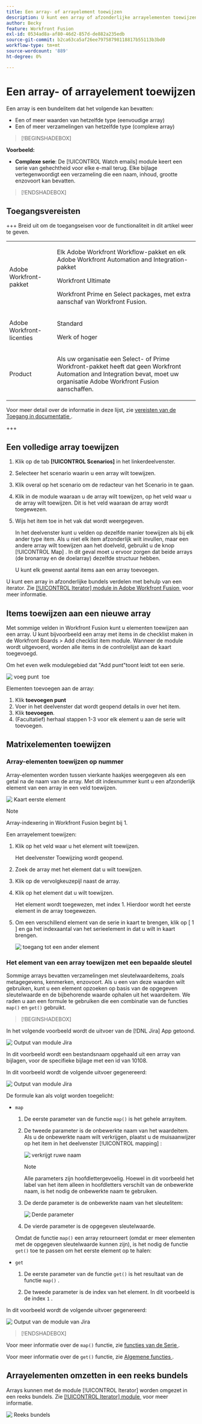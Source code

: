 ```yaml
---
title: Een array- of arrayelement toewijzen
description: U kunt een array of afzonderlijke arrayelementen toewijzen aan een moduleveld in Adobe Workfront Fusion.
author: Becky
feature: Workfront Fusion
exl-id: 0534ad8a-af80-46d2-857d-de882a235edb
source-git-commit: b2ca63ca5af26ee79758798118817b55113b3bd0
workflow-type: tm+mt
source-wordcount: '889'
ht-degree: 0%

---
```


# Een array- of arrayelement toewijzen

Een array is een bundelitem dat het volgende kan bevatten:

* Een of meer waarden van hetzelfde type (eenvoudige array)
* Een of meer verzamelingen van hetzelfde type (complexe array)

>[!BEGINSHADEBOX]

**Voorbeeld:**

* **Complexe serie**: De [!UICONTROL Watch emails] module keert een serie van gehechtheid voor elke e-mail terug. Elke bijlage vertegenwoordigt een verzameling die een naam, inhoud, grootte enzovoort kan bevatten.

>[!ENDSHADEBOX]

## Toegangsvereisten

+++ Breid uit om de toegangseisen voor de functionaliteit in dit artikel weer te geven.

<table style="table-layout:auto">
 <col> 
 <col> 
 <tbody> 
  <tr> 
   <td role="rowheader">Adobe Workfront-pakket</td> 
   <td> <p>Elk Adobe Workfront Workflow-pakket en elk Adobe Workfront Automation and Integration-pakket</p><p>Workfront Ultimate</p><p>Workfront Prime en Select packages, met extra aanschaf van Workfront Fusion.</p> </td> 
  </tr> 
  <tr data-mc-conditions=""> 
   <td role="rowheader">Adobe Workfront-licenties</td> 
   <td> <p>Standard</p><p>Werk of hoger</p> </td> 
  </tr> 
  <tr> 
   <td role="rowheader">Product</td> 
   <td>
   <p>Als uw organisatie een Select- of Prime Workfront-pakket heeft dat geen Workfront Automation and Integration bevat, moet uw organisatie Adobe Workfront Fusion aanschaffen.</li></ul>
   </td> 
  </tr>
 </tbody> 
</table>

Voor meer detail over de informatie in deze lijst, zie [&#x200B; vereisten van de Toegang in documentatie &#x200B;](/help/workfront-fusion/references/licenses-and-roles/access-level-requirements-in-documentation.md).

+++

## Een volledige array toewijzen

1. Klik op de tab **[!UICONTROL Scenarios]** in het linkerdeelvenster.
1. Selecteer het scenario waarin u een array wilt toewijzen.
1. Klik overal op het scenario om de redacteur van het Scenario in te gaan.
1. Klik in de module waaraan u de array wilt toewijzen, op het veld waar u de array wilt toewijzen. Dit is het veld waaraan de array wordt toegewezen.

1. Wijs het item toe in het vak dat wordt weergegeven.

   In het deelvenster kunt u velden op dezelfde manier toewijzen als bij elk ander type item. Als u niet elk item afzonderlijk wilt invullen, maar een andere array wilt toewijzen aan het doelveld, gebruikt u de knop [!UICONTROL Map] . In dit geval moet u ervoor zorgen dat beide arrays (de bronarray en de doelarray) dezelfde structuur hebben.

   U kunt elk gewenst aantal items aan een array toevoegen.

U kunt een array in afzonderlijke bundels verdelen met behulp van een iterator. Zie [[!UICONTROL Iterator] module in Adobe Workfront Fusion &#x200B;](/help/workfront-fusion/references/modules/iterator-module.md) voor meer informatie.

## Items toewijzen aan een nieuwe array

Met sommige velden in Workfront Fusion kunt u elementen toewijzen aan een array. U kunt bijvoorbeeld een array met items in de checklist maken in de Workfront Boards > Add checklist item module. Wanneer de module wordt uitgevoerd, worden alle items in de controlelijst aan de kaart toegevoegd.

Om het even welk modulegebied dat &quot;Add punt&quot;toont leidt tot een serie.

![&#x200B; voeg punt &#x200B;](assets/add-item.png) toe

Elementen toevoegen aan de array:

1. Klik **toevoegen punt**
1. Voer in het deelvenster dat wordt geopend details in over het item.
1. Klik **toevoegen**.
1. (Facultatief) herhaal stappen 1-3 voor elk element u aan de  serie wilt toevoegen.

## Matrixelementen toewijzen


### Array-elementen toewijzen op nummer

Array-elementen worden tussen vierkante haakjes weergegeven als een getal na de naam van de array. Met dit indexnummer kunt u een afzonderlijk element van een array in een veld toewijzen.

![&#x200B; Kaart eerste element &#x200B;](assets/map-array-1st-element.png)

>[!NOTE]
>
>Array-indexering in Workfront Fusion begint bij 1.

Een arrayelement toewijzen:

1. Klik op het veld waar u het element wilt toewijzen.

   Het deelvenster Toewijzing wordt geopend.

1. Zoek de array met het element dat u wilt toewijzen.
1. Klik op de vervolgkeuzepijl naast de array.
1. Klik op het element dat u wilt toewijzen.

   Het element wordt toegewezen, met index 1. Hierdoor wordt het eerste element in de array toegewezen.

1. Om een verschillend element van de serie in kaart te brengen, klik op [ 1 ] en ga het indexaantal van het serieelement in dat u wilt in kaart brengen.

   ![&#x200B; toegang tot een ander element &#x200B;](assets/access-another-element.png)

### Het element van een array toewijzen met een bepaalde sleutel

Sommige arrays bevatten verzamelingen met sleutelwaardeitems, zoals metagegevens, kenmerken, enzovoort. Als u een van deze waarden wilt gebruiken, kunt u een element opzoeken op basis van de opgegeven sleutelwaarde en de bijbehorende waarde ophalen uit het waardeitem. We raden u aan een formule te gebruiken die een combinatie van de functies `map()` en `get()` gebruikt.



>[!BEGINSHADEBOX]

In het volgende voorbeeld wordt de uitvoer van de [!DNL Jira] App getoond.

![&#x200B; Output van module Jira &#x200B;](assets/output-of-jira-app-350x100.png)

In dit voorbeeld wordt een bestandsnaam opgehaald uit een array van bijlagen, voor de specifieke bijlage met een id van 10108.

In dit voorbeeld wordt de volgende uitvoer gegenereerd:

![&#x200B; Output van module Jira &#x200B;](assets/output-from-jira-350x261.png)

De formule kan als volgt worden toegelicht:

* `map`

   1. De eerste parameter van de functie `map()` is het gehele arrayitem.
   1. De tweede parameter is de onbewerkte naam van het waardeitem. Als u de onbewerkte naam wilt verkrijgen, plaatst u de muisaanwijzer op het item in het deelvenster [!UICONTROL mapping] :

      ![&#x200B; verkrijgt ruwe naam &#x200B;](assets/obtain-raw-name-350x124.png)

      >[!NOTE]
      >
      >Alle parameters zijn hoofdlettergevoelig. Hoewel in dit voorbeeld het label van het item alleen in hoofdletters verschilt van de onbewerkte naam, is het nodig de onbewerkte naam te gebruiken.

   1. De derde parameter is de onbewerkte naam van het sleutelitem:

      ![&#x200B; Derde parameter &#x200B;](assets/3rd-parameter-350x166.png)

   1. De vierde parameter is de opgegeven sleutelwaarde.

  Omdat de functie `map()` een array retourneert (omdat er meer elementen met de opgegeven sleutelwaarde kunnen zijn), is het nodig de functie `get()` toe te passen om het eerste element op te halen:

* `get`

   1. De eerste parameter van de functie `get()` is het resultaat van de functie `map()` .

   1. De tweede parameter is de index van het element. In dit voorbeeld is de index `1` .

In dit voorbeeld wordt de volgende uitvoer gegenereerd:

![&#x200B; Output van de module van Jira &#x200B;](assets/output-from-jira-350x261.png)

>[!ENDSHADEBOX]

Voor meer informatie over de `map()` functie, zie [&#x200B; functies van de Serie &#x200B;](/help/workfront-fusion/references/mapping-panel/functions/array-functions.md).

Voor meer informatie over de `get()` functie, zie [&#x200B; Algemene functies &#x200B;](/help/workfront-fusion/references/mapping-panel/functions/general-functions.md).

## Arrayelementen omzetten in een reeks bundels

Arrays kunnen met de module [!UICONTROL Iterator] worden omgezet in een reeks bundels. Zie [[!UICONTROL Iterator] module &#x200B;](/help/workfront-fusion/references/modules/iterator-module.md) voor meer informatie.

![&#x200B; Reeks bundels &#x200B;](assets/series-of-bundles.png)
